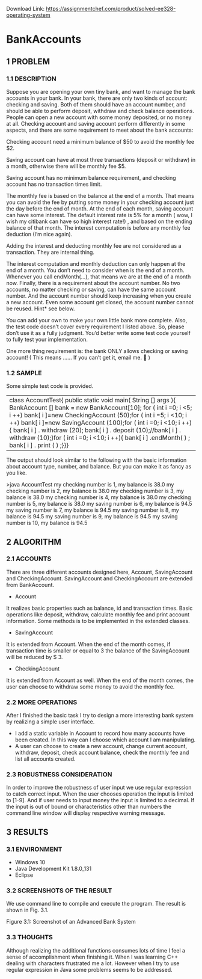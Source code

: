 Download Link: https://assignmentchef.com/product/solved-ee328-operating-system
<br>



<h1>BankAccounts</h1>

<h2>1 PROBLEM</h2>

<h3>1.1 DESCRIPTION</h3>

Suppose you are opening your own tiny bank, and want to manage the bank accounts in your bank. In your bank, there are only two kinds of account: checking and saving. Both of them should have an account number, and should be able to perform deposit, withdraw and check balance operations. People can open a new account with some money deposited, or no money at all. Checking account and saving account perform differently in some aspects, and there are some requirement to meet about the bank accounts:

Checking account need a minimum balance of $50 to avoid the monthly fee $2.

Saving account can have at most three transactions (deposit or withdraw) in a month, otherwise there will be monthly fee $5.

Saving account has no minimum balance requirement, and checking account has no transaction times limit.

The monthly fee is based on the balance at the end of a month. That means you can avoid the fee by putting some money in your checking account just the day before the end of month. At the end of each month, saving account can have some interest. The default interest rate is 5% for a month ( wow, I wish my citibank can have so high interest rate!) , and based on the ending balance of that month. The interest computation is before any monthly fee deduction (I’m nice again).

Adding the interest and deducting monthly fee are not considered as a transaction. They are internal thing.

The interest computation and monthly deduction can only happen at the end of a month. You don’t need to consider when is the end of a month. Whenever you call endMonth(…), that means we are at the end of a month now. Finally, there is a requirement about the account number. No two accounts, no matter checking or saving, can have the same account number. And the account number should keep increasing when you create a new account. Even some account get closed, the account number cannot be reused. Hint* see below.

You can add your own to make your own little bank more complete. Also, the test code doesn’t cover every requirement I listed above. So, please don’t use it as a fully judgment. You’d better write some test code yourself to fully test your implementation.

One more thing requirement is: the bank ONLY allows checking or saving account! ( This means …… If you can’t get it, email me. &#x1f642; )

<h3>1.2 SAMPLE</h3>

Some simple test code is provided.

<table width="578">

 <tbody>

  <tr>

   <td width="578">class AccountTest{ public static void main( String [] args ){ BankAccount [] bank = new BankAccount[10]; for ( int i =0; i &lt;5; i ++) bank[ i ]=new CheckingAccount (50);for ( int i =5; i &lt;10; i ++) bank[ i ]=new SavingAccount (100);for ( int i =0; i &lt;10; i ++){ bank[ i ] . withdraw (20); bank[ i ] . deposit (10);//bank[ i ] . withdraw (10);}for ( int i =0; i &lt;10; i ++){ bank[ i ] .endMonth( ) ; bank[ i ] . print ( ) ;}}}</td>

  </tr>

 </tbody>

</table>

The output should look similar to the following with the basic information about account type, number, and balance. But you can make it as fancy as you like.

&gt;java AccountTest my checking number is 1, my balance is 38.0 my checking number is 2, my balance is 38.0 my checking number is 3, my balance is 38.0 my checking number is 4, my balance is 38.0 my checking number is 5, my balance is 38.0 my saving number is 6, my balance is 94.5 my saving number is 7, my balance is 94.5 my saving number is 8, my balance is 94.5 my saving number is 9, my balance is 94.5 my saving number is 10, my balance is 94.5

<h2>2 ALGORITHM</h2>

<h3>2.1 ACCOUNTS</h3>

There are three different accounts designed here, Account, SavingAccount and CheckingAccount. SavingAccount and CheckingAccount are extended from BankAccount.

<ul>

 <li>Account</li>

</ul>

It realizes basic properties such as balance, id and transaction times. Basic operations like deposit, withdraw, calculate monthly fee and print account information. Some methods is to be implemented in the extended classes.

<ul>

 <li>SavingAccount</li>

</ul>

It is extended from Account. When the end of the month comes, if transaction time is smaller or equal to 3 the balance of the SavingAccount will be reduced by $ 3.

<ul>

 <li>CheckingAccount</li>

</ul>

It is extended from Account as well. When the end of the month comes, the user can choose to withdraw some money to avoid the monthly fee.

<h3>2.2 MORE OPERATIONS</h3>

After I finished the basic task I try to design a more interesting bank system by realizing a simple user interface.

<ul>

 <li>I add a static variable in Account to record how many accounts have been created. In this way can I choose which account I am manipulating.</li>

 <li>A user can choose to create a new account, change current account, withdraw, deposit, check account balance, check the monthly fee and list all accounts created.</li>

</ul>

<h3>2.3 ROBUSTNESS CONSIDERATION</h3>

In order to improve the robustness of user input we use regular expression to catch correct input. When the user chooses operation the input is limited to [1-9]. And if user needs to input money the input is limited to a decimal. If the input is out of bound or characteristics other than numbers the command line window will display respective warning message.

<h2>3 RESULTS</h2>

<h3>3.1 ENVIRONMENT</h3>

<ul>

 <li>Windows 10</li>

 <li>Java Development Kit 1.8.0_131</li>

 <li>Eclipse</li>

</ul>

<h3>3.2 SCREENSHOTS OF THE RESULT</h3>

We use command line to compile and execute the program. The result is shown in Fig. 3.1.

Figure 3.1: Screenshot of an Advanced Bank System

<h3>3.3 THOUGHTS</h3>

Although realizing the additional functions consumes lots of time I feel a sense of accomplishment when finishing it. When I was learning C++ dealing with characters frustrated me a lot. However when I try to use regular expression in Java some problems seems to be addressed.